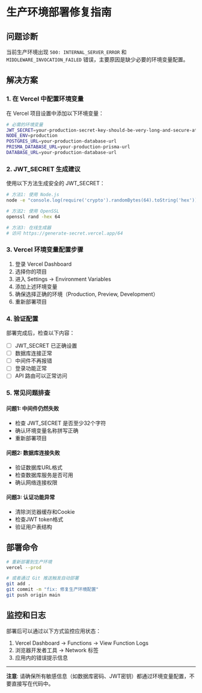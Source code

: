 # 生产环境部署修复指南

## 问题诊断

当前生产环境出现 `500: INTERNAL_SERVER_ERROR` 和 `MIDDLEWARE_INVOCATION_FAILED` 错误，主要原因是缺少必要的环境变量配置。

## 解决方案

### 1. 在 Vercel 中配置环境变量

在 Vercel 项目设置中添加以下环境变量：

```bash
# 必需的环境变量
JWT_SECRET=your-production-secret-key-should-be-very-long-and-secure-at-least-32-characters
NODE_ENV=production
POSTGRES_URL=your-production-database-url
PRISMA_DATABASE_URL=your-production-prisma-url
DATABASE_URL=your-production-database-url
```

### 2. JWT_SECRET 生成建议

使用以下方法生成安全的 JWT_SECRET：

```bash
# 方法1: 使用 Node.js
node -e "console.log(require('crypto').randomBytes(64).toString('hex'))"

# 方法2: 使用 OpenSSL
openssl rand -hex 64

# 方法3: 在线生成器
# 访问 https://generate-secret.vercel.app/64
```

### 3. Vercel 环境变量配置步骤

1. 登录 Vercel Dashboard
2. 选择你的项目
3. 进入 Settings → Environment Variables
4. 添加上述环境变量
5. 确保选择正确的环境（Production, Preview, Development）
6. 重新部署项目

### 4. 验证配置

部署完成后，检查以下内容：

- [ ] JWT_SECRET 已正确设置
- [ ] 数据库连接正常
- [ ] 中间件不再报错
- [ ] 登录功能正常
- [ ] API 路由可以正常访问

### 5. 常见问题排查

#### 问题1: 中间件仍然失败
- 检查 JWT_SECRET 是否至少32个字符
- 确认环境变量名称拼写正确
- 重新部署项目

#### 问题2: 数据库连接失败
- 验证数据库URL格式
- 检查数据库服务是否可用
- 确认网络连接权限

#### 问题3: 认证功能异常
- 清除浏览器缓存和Cookie
- 检查JWT token格式
- 验证用户表结构

## 部署命令

```bash
# 重新部署到生产环境
vercel --prod

# 或者通过 Git 推送触发自动部署
git add .
git commit -m "fix: 修复生产环境配置"
git push origin main
```

## 监控和日志

部署后可以通过以下方式监控应用状态：

1. Vercel Dashboard → Functions → View Function Logs
2. 浏览器开发者工具 → Network 标签
3. 应用内的错误提示信息

---

**注意**: 请确保所有敏感信息（如数据库密码、JWT密钥）都通过环境变量配置，不要直接写在代码中。